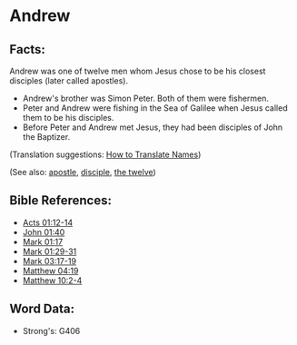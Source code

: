 # Andrew #

## Facts: ##

Andrew was one of twelve men whom Jesus chose to be his closest disciples (later called apostles).

* Andrew's brother was Simon Peter. Both of them were fishermen.
* Peter and Andrew were fishing in the Sea of Galilee when Jesus called them to be his disciples.
* Before Peter and Andrew met Jesus, they had been disciples of John the Baptizer.

(Translation suggestions: [How to Translate Names](rc://en/ta/man/translate/translate-names))

(See also: [apostle](../kt/apostle.md), [disciple](../kt/disciple.md), [the twelve](../kt/thetwelve.md))

## Bible References: ##

* [Acts 01:12-14](rc://en/tn/help/act/01/12)
* [John 01:40](rc://en/tn/help/jhn/01/40)
* [Mark 01:17](rc://en/tn/help/mrk/01/17)
* [Mark 01:29-31](rc://en/tn/help/mrk/01/29)
* [Mark 03:17-19](rc://en/tn/help/mrk/03/17)
* [Matthew 04:19](rc://en/tn/help/mat/04/19)
* [Matthew 10:2-4](rc://en/tn/help/mat/10/02)

## Word Data: ##

* Strong's: G406
